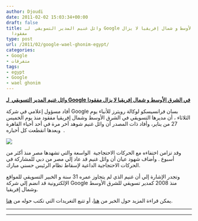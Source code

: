 ```yaml
---
author: Djoudi
date: 2011-02-02 15:03:34+00:00
draft: false
title: وائل غنيم المدير التسويقي  لـ Google في الشرق الأوسط و شمال إفريقيا لا يزال
  مفقودا
type: post
url: /2011/02/google-wael-ghonim-egypt/
categories:
- Google
- متفرقات
tags:
- egypt
- Google
- wael ghonim
---
```








**[وائل غنيم المدير التسويقي  لـ Google في الشرق الأوسط و شمال إفريقيا لا يزال مفقودا](https://www.it-scoop.com/2011/02/google-wael-ghonim-egypt/)**


أفاد مسؤول إعلامي في شركة Google بسان فرانسيسكو لوكالة رويترز للأنباء يوم الثلاثاء ، أن مديرها التسويقي في الشرق الأوسط وشمال إفريقيا مفقود منذ يوم الخميس 27 من يناير، وأفاد ذات المصدر أن وائل غنيم شوهد أخر مرة في أحد أحياء القاهرة وبعدها انقطعت كل أخباره  .

[![](http://latimesblogs.latimes.com/.a/6a00d8341c630a53ef0147e22a0ce4970b-300wi )
](https://www.it-scoop.com/2011/02/google-wael-ghonim-egypt/)

وقد تزامن اختفاءه مع الحركات الاحتجاجية  الواسعة والتي تشهدها مصر منذ أكثر من أسبوع . وأضاف شهود عيان أن وائل غنيم قد عاد إلي مصر من دبي للمشاركة في الحركات الاحتجاجية الداعية لإسقاط نظام الرئيس حسني مبارك.

وتجدر الإشارة إلي أن غنيم الذي لم يتجاوز عمره 31 سنة و الخبير التسويقي للمواقع الإلكترونية قد انضم إلي شركة Google منذ 2008 كمدير تسويقي للشرق الأوسط وشمال إفريقيا.

يمكن قراءة المزيد حول الخبر من [هنا](http://latimesblogs.latimes.com/technology/2011/01/google-wael-ghonim-egypt.html)، أو تتبع التغريدات التي تكتب حوله من [هنا](http://twitter.com/#search?q=ghonim).

** **







** **
